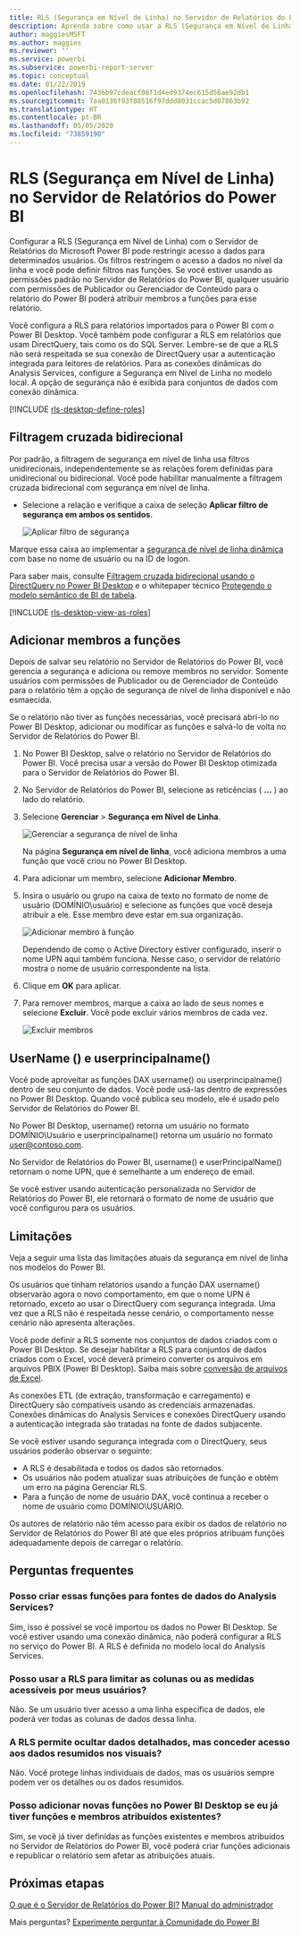 ```yaml
---
title: RLS (Segurança em Nível de Linha) no Servidor de Relatórios do Power BI
description: Aprenda sobre como usar a RLS (Segurança em Nível de Linha) no Servidor de Relatórios do Power BI.
author: maggiesMSFT
ms.author: maggies
ms.reviewer: ''
ms.service: powerbi
ms.subservice: powerbi-report-server
ms.topic: conceptual
ms.date: 01/22/2019
ms.openlocfilehash: 7436b97cdeacf08f1d4ed9374ec615d56ae92db1
ms.sourcegitcommit: 7aa0136f93f88516f97ddd8031ccac5d07863b92
ms.translationtype: HT
ms.contentlocale: pt-BR
ms.lasthandoff: 05/05/2020
ms.locfileid: "73859190"
---
```

# <a name="row-level-security-rls-in-power-bi-report-server"></a>RLS (Segurança em Nível de Linha) no Servidor de Relatórios do Power BI

Configurar a RLS (Segurança em Nível de Linha) com o Servidor de Relatórios do Microsoft Power BI pode restringir acesso a dados para determinados usuários. Os filtros restringem o acesso a dados no nível da linha e você pode definir filtros nas funções.  Se você estiver usando as permissões padrão no Servidor de Relatórios do Power BI, qualquer usuário com permissões de Publicador ou Gerenciador de Conteúdo para o relatório do Power BI poderá atribuir membros a funções para esse relatório.    

Você configura a RLS para relatórios importados para o Power BI com o Power BI Desktop. Você também pode configurar a RLS em relatórios que usam DirectQuery, tais como os do SQL Server.  Lembre-se de que a RLS não será respeitada se sua conexão de DirectQuery usar a autenticação integrada para leitores de relatórios. Para as conexões dinâmicas do Analysis Services, configure a Segurança em Nível de Linha no modelo local. A opção de segurança não é exibida para conjuntos de dados com conexão dinâmica. 

[!INCLUDE [rls-desktop-define-roles](../includes/rls-desktop-define-roles.md)]

## <a name="bidirectional-cross-filtering"></a>Filtragem cruzada bidirecional

Por padrão, a filtragem de segurança em nível de linha usa filtros unidirecionais, independentemente se as relações forem definidas para unidirecional ou bidirecional. Você pode habilitar manualmente a filtragem cruzada bidirecional com segurança em nível de linha.

- Selecione a relação e verifique a caixa de seleção **Aplicar filtro de segurança em ambos os sentidos**. 

    ![Aplicar filtro de segurança](media/row-level-security-report-server/rls-apply-security-filter.png)

Marque essa caixa ao implementar a [segurança de nível de linha dinâmica](https://docs.microsoft.com/analysis-services/tutorial-tabular-1200/supplemental-lesson-implement-dynamic-security-by-using-row-filters) com base no nome de usuário ou na ID de logon. 

Para saber mais, consulte [Filtragem cruzada bidirecional usando o DirectQuery no Power BI Desktop](../desktop-bidirectional-filtering.md) e o whitepaper técnico [Protegendo o modelo semântico de BI de tabela](https://download.microsoft.com/download/D/2/0/D20E1C5F-72EA-4505-9F26-FEF9550EFD44/Securing%20the%20Tabular%20BI%20Semantic%20Model.docx).

[!INCLUDE [rls-desktop-view-as-roles](../includes/rls-desktop-view-as-roles.md)]


## <a name="add-members-to-roles"></a>Adicionar membros a funções 

Depois de salvar seu relatório no Servidor de Relatórios do Power BI, você gerencia a segurança e adiciona ou remove membros no servidor. Somente usuários com permissões de Publicador ou de Gerenciador de Conteúdo para o relatório têm a opção de segurança de nível de linha disponível e não esmaecida.

 Se o relatório não tiver as funções necessárias, você precisará abri-lo no Power BI Desktop, adicionar ou modificar as funções e salvá-lo de volta no Servidor de Relatórios do Power BI. 

1. No Power BI Desktop, salve o relatório no Servidor de Relatórios do Power BI. Você precisa usar a versão do Power BI Desktop otimizada para o Servidor de Relatórios do Power BI.
2. No Servidor de Relatórios do Power BI, selecione as reticências ( **...** ) ao lado do relatório. 

3. Selecione **Gerenciar** > **Segurança em Nível de Linha**. 

     ![Gerenciar a segurança de nível de linha](media/row-level-security-report-server/power-bi-report-server-rls-dialog.png)

    Na página **Segurança em nível de linha**, você adiciona membros a uma função que você criou no Power BI Desktop.

5. Para adicionar um membro, selecione **Adicionar Membro**.

1. Insira o usuário ou grupo na caixa de texto no formato de nome de usuário (DOMÍNIO\usuário) e selecione as funções que você deseja atribuir a ele. Esse membro deve estar em sua organização.   

    ![Adicionar membro à função](media/row-level-security-report-server/power-bi-report-server-add-members.png)

    Dependendo de como o Active Directory estiver configurado, inserir o nome UPN aqui também funciona. Nesse caso, o servidor de relatório mostra o nome de usuário correspondente na lista.

1. Clique em **OK** para aplicar.   

8. Para remover membros, marque a caixa ao lado de seus nomes e selecione **Excluir**.  Você pode excluir vários membros de cada vez. 

    ![Excluir membros](media/row-level-security-report-server/power-bi-report-server-delete-members.png)


## <a name="username-and-userprincipalname"></a>UserName () e userprincipalname()

Você pode aproveitar as funções DAX username() ou userprincipalname() dentro de seu conjunto de dados. Você pode usá-las dentro de expressões no Power BI Desktop. Quando você publica seu modelo, ele é usado pelo Servidor de Relatórios do Power BI.

No Power BI Desktop, username() retorna um usuário no formato DOMÍNIO\Usuário e userprincipalname() retorna um usuário no formato user@contoso.com.

No Servidor de Relatórios do Power BI, username() e userPrincipalName() retornam o nome UPN, que é semelhante a um endereço de email.

Se você estiver usando autenticação personalizada no Servidor de Relatórios do Power BI, ele retornará o formato de nome de usuário que você configurou para os usuários.  

## <a name="limitations"></a>Limitações 

Veja a seguir uma lista das limitações atuais da segurança em nível de linha nos modelos do Power BI. 

Os usuários que tinham relatórios usando a função DAX username() observarão agora o novo comportamento, em que o nome UPN é retornado, exceto ao usar o DirectQuery com segurança integrada.  Uma vez que a RLS não é respeitada nesse cenário, o comportamento nesse cenário não apresenta alterações.

Você pode definir a RLS somente nos conjuntos de dados criados com o Power BI Desktop. Se desejar habilitar a RLS para conjuntos de dados criados com o Excel, você deverá primeiro converter os arquivos em arquivos PBIX (Power BI Desktop). Saiba mais sobre [conversão de arquivos de Excel](../desktop-import-excel-workbooks.md).

As conexões ETL (de extração, transformação e carregamento) e DirectQuery são compatíveis usando as credenciais armazenadas. Conexões dinâmicas do Analysis Services e conexões DirectQuery usando a autenticação integrada são tratadas na fonte de dados subjacente. 

Se você estiver usando segurança integrada com o DirectQuery, seus usuários poderão observar o seguinte:
- A RLS é desabilitada e todos os dados são retornados.
- Os usuários não podem atualizar suas atribuições de função e obtêm um erro na página Gerenciar RLS.
- Para a função de nome de usuário DAX, você continua a receber o nome de usuário como DOMÍNIO\USUÁRIO. 

Os autores de relatório não têm acesso para exibir os dados de relatório no Servidor de Relatórios do Power BI até que eles próprios atribuam funções adequadamente depois de carregar o relatório. 

 

## <a name="faq"></a>Perguntas frequentes 

### <a name="can-i-create-these-roles-for-analysis-services-data-sources"></a>Posso criar essas funções para fontes de dados do Analysis Services? 

Sim, isso é possível se você importou os dados no Power BI Desktop. Se você estiver usando uma conexão dinâmica, não poderá configurar a RLS no serviço do Power BI. A RLS é definida no modelo local do Analysis Services. 

### <a name="can-i-use-rls-to-limit-the-columns-or-measures-accessible-by-my-users"></a>Posso usar a RLS para limitar as colunas ou as medidas acessíveis por meus usuários? 

Não. Se um usuário tiver acesso a uma linha específica de dados, ele poderá ver todas as colunas de dados dessa linha. 

### <a name="does-rls-let-me-hide-detailed-data-but-give-access-to-data-summarized-in-visuals"></a>A RLS permite ocultar dados detalhados, mas conceder acesso aos dados resumidos nos visuais? 

Não. Você protege linhas individuais de dados, mas os usuários sempre podem ver os detalhes ou os dados resumidos. 

### <a name="can-i-add-new-roles-in-power-bi-desktop-if-i-already-have-existing-roles-and-members-assigned"></a>Posso adicionar novas funções no Power BI Desktop se eu já tiver funções e membros atribuídos existentes? 

Sim, se você já tiver definidas as funções existentes e membros atribuídos no Servidor de Relatórios do Power BI, você poderá criar funções adicionais e republicar o relatório sem afetar as atribuições atuais. 
 

## <a name="next-steps"></a>Próximas etapas

[O que é o Servidor de Relatórios do Power BI?](get-started.md) 
[Manual do administrador](admin-handbook-overview.md)  

Mais perguntas? [Experimente perguntar à Comunidade do Power BI](https://community.powerbi.com/)
